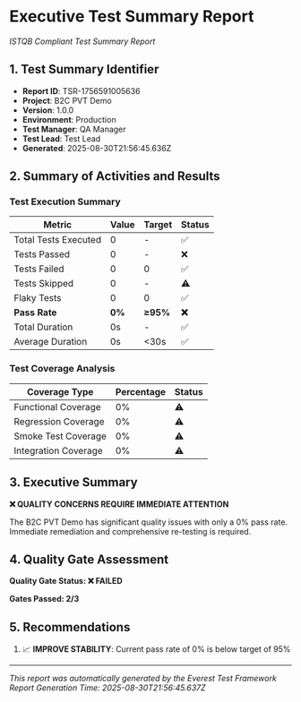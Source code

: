 # Executive Test Summary Report
*ISTQB Compliant Test Summary Report*

## 1. Test Summary Identifier
- **Report ID**: TSR-1756591005636
- **Project**: B2C PVT Demo
- **Version**: 1.0.0
- **Environment**: Production
- **Test Manager**: QA Manager
- **Test Lead**: Test Lead
- **Generated**: 2025-08-30T21:56:45.636Z

## 2. Summary of Activities and Results

### Test Execution Summary
| Metric | Value | Target | Status |
|--------|-------|--------|---------|
| Total Tests Executed | 0 | - | ✅ |
| Tests Passed | 0 | - | ❌ |
| Tests Failed | 0 | 0 | ✅ |
| Tests Skipped | 0 | - | ⚠️ |
| Flaky Tests | 0 | 0 | ✅ |
| **Pass Rate** | **0%** | **≥95%** | **❌** |
| Total Duration | 0s | - | ✅ |
| Average Duration | 0s | <30s | ✅ |

### Test Coverage Analysis
| Coverage Type | Percentage | Status |
|---------------|------------|--------|
| Functional Coverage | 0% | ⚠️ |
| Regression Coverage | 0% | ⚠️ |
| Smoke Test Coverage | 0% | ⚠️ |
| Integration Coverage | 0% | ⚠️ |

## 3. Executive Summary

**❌ QUALITY CONCERNS REQUIRE IMMEDIATE ATTENTION**

The B2C PVT Demo has significant quality issues with only a 0% pass rate. Immediate remediation and comprehensive re-testing is required.

## 4. Quality Gate Assessment

**Quality Gate Status: ❌ FAILED**

**Gates Passed: 2/3**

## 5. Recommendations

1. 📈 **IMPROVE STABILITY**: Current pass rate of 0% is below target of 95%

---
*This report was automatically generated by the Everest Test Framework*
*Report Generation Time: 2025-08-30T21:56:45.637Z*